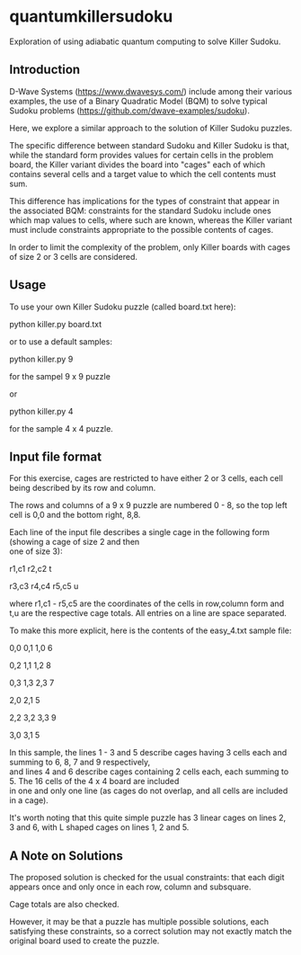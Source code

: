 # quantumkillersudoku
Exploration of using adiabatic quantum computing to solve Killer Sudoku.

## Introduction
D-Wave Systems (https://www.dwavesys.com/) include among their various examples, the use of a Binary Quadratic Model (BQM) to solve typical Sudoku problems (https://github.com/dwave-examples/sudoku).

Here, we explore a similar approach to the solution of Killer Sudoku puzzles.

The specific difference between standard Sudoku and Killer Sudoku is that, while the standard form provides values for certain cells in the problem board, the Killer variant divides the board into "cages" each of which contains several cells and a target value to which the cell contents must sum.

This difference has implications for the types of constraint that appear in the associated BQM: constraints for the standard Sudoku include ones which map values to cells, where such are known, whereas the Killer variant must include constraints appropriate to the possible contents of cages.

In order to limit the complexity of the problem, only Killer boards with cages of size 2 or 3 cells are considered. 

## Usage
To use your own Killer Sudoku puzzle (called board.txt here):

python killer.py board.txt

or to use a default samples:

python killer.py 9

for the sampel 9 x 9 puzzle

or 

python killer.py 4

for the sample 4 x 4 puzzle.

## Input file format
For this exercise, cages are restricted to have either 2 or 3 cells, each cell being described by its row and column.

The rows and columns of a 9 x 9 puzzle are numbered 0 - 8, so the top left cell is 0,0 and the bottom right, 8,8.

Each line of the input file describes a single cage in the following form (showing a cage of size 2 and then  
one of size 3):

r1,c1 r2,c2 t  

r3,c3 r4,c4 r5,c5 u  

where r1,c1 - r5,c5 are the coordinates of the cells in row,column form and t,u are the respective cage totals. All entries
on a line are space separated.

To make this more explicit, here is the contents of the easy_4.txt sample file:

0,0 0,1 1,0 6  

0,2 1,1 1,2 8  

0,3 1,3 2,3 7  

2,0 2,1 5  

2,2 3,2 3,3 9  

3,0 3,1 5  


In this sample, the lines 1 - 3 and 5 describe cages having 3 cells each and summing to 6, 8, 7 and 9 respectively,  
and lines 4 and 6 describe cages containing 2 cells each, each summing to 5. The 16 cells of the 4 x 4 board are included  
in one and only one line (as cages do not overlap, and all cells are included in a cage).

It's worth noting that this quite simple puzzle has 3 linear cages on lines 2, 3 and 6, with L shaped cages on lines 1, 2 and 5.


## A Note on Solutions
The proposed solution is checked for the usual constraints: that each digit appears once and only once in each
row, column and subsquare.

Cage totals are also checked.

However, it may be that a puzzle has multiple possible solutions, each satisfying these constraints, so a correct solution may not exactly match the original board used to create the puzzle.